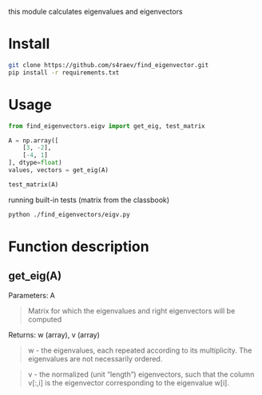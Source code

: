 this module calculates eigenvalues ​​and eigenvectors 

# Install

```bash
git clone https://github.com/s4raev/find_eigenvector.git
pip install -r requirements.txt
```
# Usage
```python
from find_eigenvectors.eigv import get_eig, test_matrix

A = np.array([
    [3, -2],
    [-4, 1]
], dtype=float)
values, vectors = get_eig(A)

test_matrix(A)
```
running built-in tests (matrix from the classbook)

```bash
python ./find_eigenvectors/eigv.py
```
# Function description
## get_eig(A)

Parameters: A 
> Matrix for which the eigenvalues and right eigenvectors will be computed

Returns: w (array), v (array)
> w - the eigenvalues, each repeated according to its multiplicity. The eigenvalues are not necessarily ordered. 

> v - the normalized (unit “length”) eigenvectors, such that the column v[:,i] is the eigenvector corresponding to the eigenvalue w[i].
